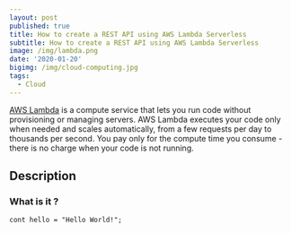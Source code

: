 ```yaml
---
layout: post
published: true
title: How to create a REST API using AWS Lambda Serverless
subtitle: How to create a REST API using AWS Lambda Serverless
image: /img/lambda.png
date: '2020-01-20'
bigimg: /img/cloud-computing.jpg
tags:
  - Cloud
---
```



[AWS Lambda](https://aws.amazon.com/lambda/) is a compute service that lets you run code without provisioning or managing servers. AWS Lambda executes your code only when needed and scales automatically, from a few requests per day to thousands per second. You pay only for the compute time you consume - there is no charge when your code is not running.

## Description

### What is it ?

```JS
cont hello = "Hello World!";
```
